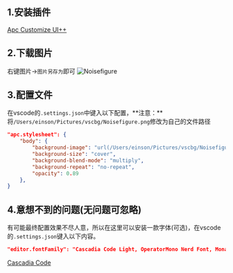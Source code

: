 ## 1.安装插件

[Apc Customize UI++ ](https://marketplace.visualstudio.com/items?itemName=drcika.apc-extension)



## 2.下载图片
右键图片->`图片另存为`即可
![Noisefigure](https://github.com/EchoZap/echozap.github.io/assets/142982476/feaaa76f-7e47-4001-84fa-dab3b37af182)


## 3.配置文件

在vscode的`.settings.json`中键入以下配置，**注意：**将`/Users/einson/Pictures/vscbg/Noisefigure.png`修改为自己的文件路径

```json
"apc.stylesheet": {
    "body": {
        "background-image": "url(/Users/einson/Pictures/vscbg/Noisefigure.png), linear-gradient(to top,rgba(0, 0, 0, 0.6), rgba(0, 0, 0, 0.2))",
        "background-size": "cover",
        "background-blend-mode": "multiply",
        "background-repeat": "no-repeat",
        "opacity": 0.89
    },
}
```



## 4.意想不到的问题(无问题可忽略)

有可能最终配置效果不尽人意，所以在这里可以安装一款字体(可选)，在vscode的`.settings.json`键入以下内容。
```json
"editor.fontFamily": "Cascadia Code Light, OperatorMono Nerd Font, Monaco, 'Courier New', monospace",
```
[Cascadia Code](https://github.com/microsoft/cascadia-code/releases)
